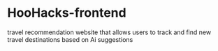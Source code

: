 # HooHacks-frontend
travel recommendation website that allows users to track and find new travel destinations based on Ai suggestions
